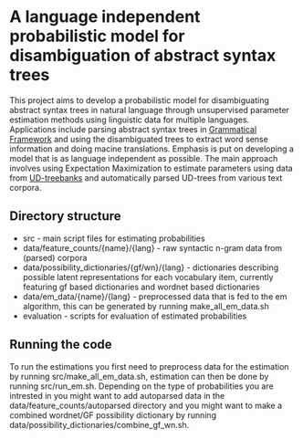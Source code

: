 # A language independent probabilistic model for disambiguation of abstract syntax trees

This project aims to develop a probabilistic model for disambiguating abstract syntax trees in natural language through unsupervised parameter estimation methods using linguistic data for multiple languages. Applications include parsing abstract syntax trees in [Grammatical Framework](https://github.com/GrammaticalFramework/GF) and using the disambiguated trees to extract word sense information and doing macine translations. Emphasis is put on developing a model that is as language independent as possible. The main approach involves using Expectation Maximization to estimate parameters using data from [UD-treebanks](https://github.com/UniversalDependencies) and automatically parsed UD-trees from various text corpora.

## Directory structure
- src - main script files for estimating probabilities
- data/feature_counts/{name}/{lang} - raw syntactic n-gram data from (parsed) corpora
- data/possibility_dictionaries/{gf/wn}/{lang} - dictionaries describing possible latent representations for each vocabulary item, currently featuring gf based dictionaries and wordnet based dictionaries
- data/em_data/{name}/{lang} - preprocessed data that is fed to the em algorithm, this can be generated by running make_all_em_data.sh
- evaluation - scripts for evaluation of estimated probabilities

## Running the code
To run the estimations you first need to preprocess data for the estimation by running src/make_all_em_data.sh, estimation can then be done by running src/run_em.sh. Depending on the type of probabilities you are intrested in you might want to add autoparsed data in the data/feature_counts/autoparsed directory and you might want to make a combined wordnet/GF possibility dictionary by running data/possibility_dictionaries/combine_gf_wn.sh.
